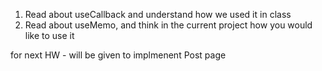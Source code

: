 1) Read about useCallback and understand how we used it in class
2) Read about useMemo, and think in the current project how you would like to use it

for next HW - will be given to implmenent Post page